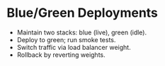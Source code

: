 # Blue/Green Deployments

- Maintain two stacks: blue (live), green (idle).
- Deploy to green; run smoke tests.
- Switch traffic via load balancer weight.
- Rollback by reverting weights.
